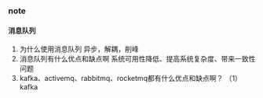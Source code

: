 ### note

#### 消息队列
1. 为什么使用消息队列
 异步，解耦，削峰
2. 消息队列有什么优点和缺点啊
系统可用性降低、提高系统复杂度、带来一致性问题
3. kafka、activemq、rabbitmq、rocketmq都有什么优点和缺点啊？
（1） kafka 
